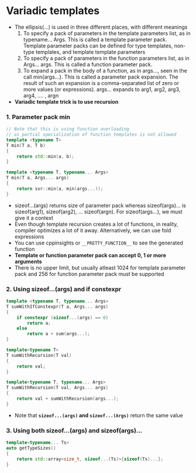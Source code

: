 # Variadic templates
- The ellipsis(...) is used in three different places, with different meanings
    1. To specify a pack of parameters in the template parameters list, as in typename... Args. This is called a template parameter pack. Template parameter packs can be defined for type templates, non-type templates, and template template parameters
    2. To specify a pack of parameters in the function parameters list, as in Args... args. This is called a function parameter pack.
    3. To expand a pack in the body of a function, as in args…, seen in the call min{args…}. This is called a parameter pack expansion. The result of such an expansion is a comma-separated list of zero or more values (or expressions). args... expands to arg1, arg2, arg3, arg4, .... , argn
- **Variadic template trick is to use recursion**
### 1. Parameter pack min
```cpp
// Note that this is using function overloading
// as partial specialization of function templates is not allowed
template <typename T>
T min(T a, T b)
{
    return std::min(a, b);
}

template <typename T, typename... Args>
T min(T a, Args... args)
{
    return svr::min(a, min(args...));
}
```
- sizeof...(args) returns size of parameter pack whereas sizeof(args)... is sizeof(arg1), sizeof(arg2), ... sizeof(argn). For sizeof(args...), we must give it a context
- Even though template recursion creates a lot of functions, in reality, compiler optimizes a lot of it away. Alternatively, we can use fold expressions
- You can use cppinsights or `__PRETTY_FUNCTION__` to see the generated function
- **Template or function parameter pack can accept 0, 1 or more arguments**
- There is no upper limit, but usually atleast 1024 for template parameter pack and 256 for function parameter pack must be supported
### 2. Using sizeof...(args) and if constexpr
```cpp
template <typename T, typename... Args>
T sumWithIfConstexpr(T a, Args... args)
{
    if constexpr (sizeof...(args) == 0)
        return a;
    else
        return a + sum(args...);
}

template<typename T>
T sumWithRecursion(T val)
{
    return val;
}

template<typename T, typename... Args>
T sumWithRecursion(T val, Args... args)
{
    return val + sumWithRecursion(args...);
}
```
- Note that **`sizeof...(args)` and `sizeof...(Args)`** return the same value
### 3. Using both sizeof...(args) and sizeof(args)...
```cpp
template<typename... Ts>
auto getTypeSizes()
{
    return std::array<size_t, sizeof...(Ts)>{sizeof(Ts)...};
}
```